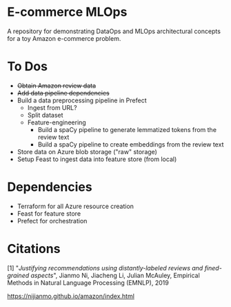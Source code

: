 # E-commerce MLOps
A repository for demonstrating DataOps and MLOps architectural concepts for a toy Amazon e-commerce problem.


# To Dos
- ~~Obtain Amazon review data~~
- ~~Add data pipeline dependencies~~
- Build a data preprocessing pipeline in Prefect
    - Ingest from URL?
    - Split dataset
    - Feature-engineering
        - Build a spaCy pipeline to generate lemmatized tokens from the review text
        - Build a spaCy pipeline to create embeddings from the review text
- Store data on Azure blob storage ("raw" storage)
- Setup Feast to ingest data into feature store (from local)


# Dependencies
- Terraform for all Azure resource creation
- Feast for feature store
- Prefect for orchestration


# Citations
[1] "_Justifying recommendations using distantly-labeled reviews and fined-grained aspects_", Jianmo Ni, Jiacheng Li, Julian McAuley, Empirical Methods in Natural Language Processing (EMNLP), 2019

https://nijianmo.github.io/amazon/index.html